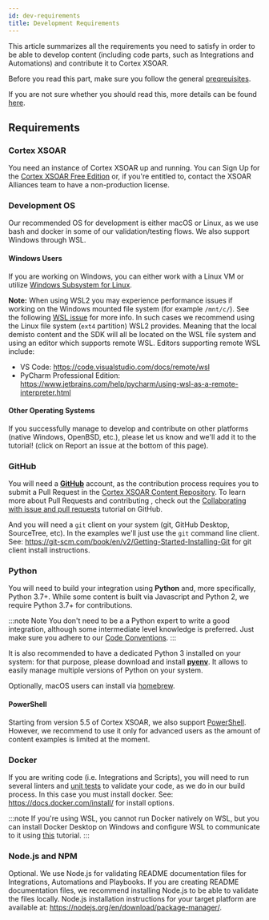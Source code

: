 ```yaml
---
id: dev-requirements
title: Development Requirements
---
```


This article summarizes all the requirements you need to satisfy in order to be able to develop content (including code parts, such as Integrations and Automations) and contribute it to Cortex XSOAR.

Before you read this part, make sure you follow the general [preqreuisites](getting-started-guide#before-you-start).

If you are not sure whether you should read this, more details can be found [here](getting-started-guide#are-you-planning-to-contribute).

## Requirements

### Cortex XSOAR

You need an instance of Cortex XSOAR up and running. You can Sign Up for the [Cortex XSOAR Free Edition](https://start.paloaltonetworks.com/sign-up-for-demisto-free-edition) or, if you're entitled to, contact the XSOAR Alliances team to have a non-production license.

### Development OS

Our recommended OS for development is either macOS or Linux, as we use bash and docker in some of our validation/testing flows. We also support Windows through WSL.

#### Windows Users

If you are working on Windows, you can either work with a Linux VM or utilize [Windows Subsystem for Linux](https://docs.microsoft.com/en-us/windows/wsl/install-win10). 

**Note:** When using WSL2 you may experience performance issues if working on the Windows mounted file system (for example `/mnt/c/`). See the following [WSL issue](https://github.com/microsoft/WSL/issues/4197) for more info. In such cases we recommend using the Linux file system (`ext4` partition) WSL2 provides. Meaning that the local demisto content and the SDK will all be located on the WSL file system and using an editor which supports remote WSL. Editors supporting remote WSL include:
* VS Code: https://code.visualstudio.com/docs/remote/wsl
* PyCharm Professional Edition: https://www.jetbrains.com/help/pycharm/using-wsl-as-a-remote-interpreter.html 

#### Other Operating Systems

If you successfully manage to develop and contribute on other platforms (native Windows, OpenBSD, etc.), please let us know and we'll add it to the tutorial! (click on Report an issue at the bottom of this page).

### GitHub

You will need a **[GitHub](https://github.com)** account, as the contribution process requires you to submit a Pull Request in the [Cortex XSOAR Content Repository](https://github.com/demisto/content). To learn more about Pull Requests and contributing , check out the [Collaborating with issue and pull requests](https://help.github.com/en/github/collaborating-with-issues-and-pull-requests) tutorial on GitHub.


And you will need a `git` client on your system (git, GitHub Desktop, SourceTree, etc). In the examples we'll just use the `git` command line client. See: https://git-scm.com/book/en/v2/Getting-Started-Installing-Git for git client install instructions.

### Python

You will need to build your integration using **Python** and, more specifically, Python 3.7+. While some content is built via Javascript and Python 2, we require Python 3.7+ for contributions.

:::note
Note
You don't need to be a a Python expert to write a good integration, although some intermediate level knowledge is preferred. Just make sure you adhere to our [Code Conventions](../integrations/code-conventions).
:::

It is also recommended to have a dedicated Python 3 installed on your system: for that purpose, please download and install **[pyenv](https://github.com/pyenv/pyenv)**. It allows to easily manage multiple versions of Python on your system.

Optionally, macOS users can install via [homebrew](https://docs.brew.sh/Homebrew-and-Python).

#### PowerShell

Starting from version 5.5 of Cortex XSOAR, we also support [PowerShell](../integrations/powershell-code). However, we recommend to use it only for advanced users as the amount of content examples is limited at the moment.

### Docker

If you are writing code (i.e. Integrations and Scripts), you will need to run several linters and [unit tests](unit-testing) to validate your code, as we do in our build process. In this case you must install docker. See: https://docs.docker.com/install/ for install options.

:::note
If you're using WSL, you cannot run Docker natively on WSL, but you can install Docker Desktop on Windows and configure WSL to communicate to it using [this](https://nickjanetakis.com/blog/setting-up-docker-for-windows-and-wsl-to-work-flawlessly) tutorial.
:::

### Node.js and NPM
Optional. We use Node.js for validating README documentation files for Integrations, Automations and Playbooks. If you are creating README documentation files, we recommend installing Node.js to be able to validate the files locally. Node.js installation instructions for your target platform are available at: https://nodejs.org/en/download/package-manager/.

